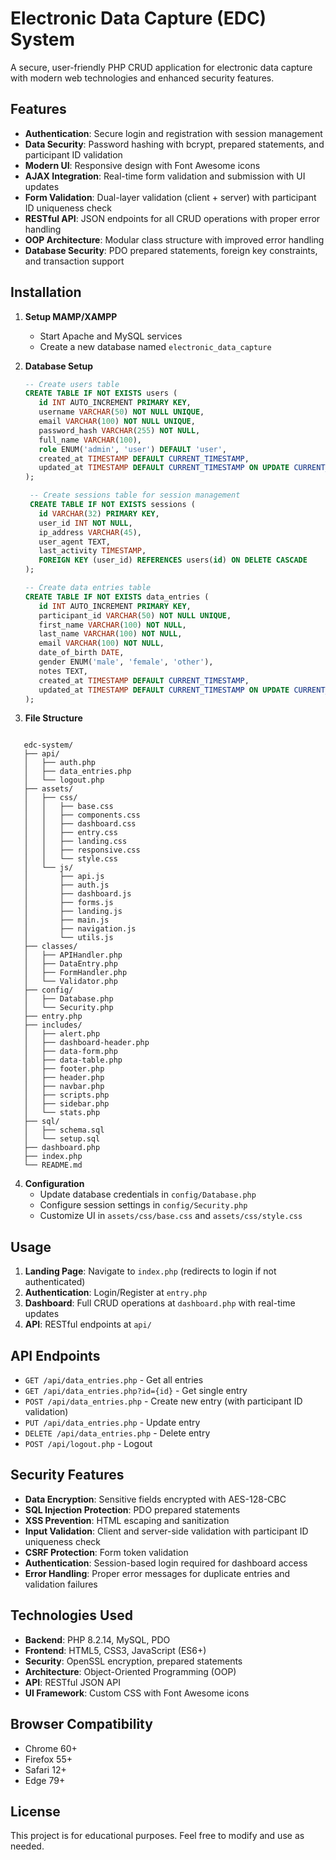 # Electronic Data Capture (EDC) System

A secure, user-friendly PHP CRUD application for electronic data capture with modern web technologies and enhanced security features.

## Features

- **Authentication**: Secure login and registration with session management
- **Data Security**: Password hashing with bcrypt, prepared statements, and participant ID validation
- **Modern UI**: Responsive design with Font Awesome icons
- **AJAX Integration**: Real-time form validation and submission with UI updates
- **Form Validation**: Dual-layer validation (client + server) with participant ID uniqueness check
- **RESTful API**: JSON endpoints for all CRUD operations with proper error handling
- **OOP Architecture**: Modular class structure with improved error handling
- **Database Security**: PDO prepared statements, foreign key constraints, and transaction support

## Installation

1. **Setup MAMP/XAMPP**

   - Start Apache and MySQL services
   - Create a new database named `electronic_data_capture`
2. **Database Setup**

   ```sql
   -- Create users table
   CREATE TABLE IF NOT EXISTS users (
      id INT AUTO_INCREMENT PRIMARY KEY,
      username VARCHAR(50) NOT NULL UNIQUE,
      email VARCHAR(100) NOT NULL UNIQUE,
      password_hash VARCHAR(255) NOT NULL,
      full_name VARCHAR(100),
      role ENUM('admin', 'user') DEFAULT 'user',
      created_at TIMESTAMP DEFAULT CURRENT_TIMESTAMP,
      updated_at TIMESTAMP DEFAULT CURRENT_TIMESTAMP ON UPDATE CURRENT_TIMESTAMP
   );
   
    -- Create sessions table for session management
    CREATE TABLE IF NOT EXISTS sessions (
      id VARCHAR(32) PRIMARY KEY,
      user_id INT NOT NULL,
      ip_address VARCHAR(45),
      user_agent TEXT,
      last_activity TIMESTAMP,
      FOREIGN KEY (user_id) REFERENCES users(id) ON DELETE CASCADE
   );

   -- Create data entries table
   CREATE TABLE IF NOT EXISTS data_entries (
      id INT AUTO_INCREMENT PRIMARY KEY,
      participant_id VARCHAR(50) NOT NULL UNIQUE,
      first_name VARCHAR(100) NOT NULL,
      last_name VARCHAR(100) NOT NULL,
      email VARCHAR(100) NOT NULL,
      date_of_birth DATE,
      gender ENUM('male', 'female', 'other'),
      notes TEXT,
      created_at TIMESTAMP DEFAULT CURRENT_TIMESTAMP,
      updated_at TIMESTAMP DEFAULT CURRENT_TIMESTAMP ON UPDATE CURRENT_TIMESTAMP
   );
   ```

3. **File Structure**
```

   edc-system/
   ├── api/
   │   ├── auth.php
   │   ├── data_entries.php
   │   └── logout.php
   ├── assets/
   │   ├── css/
   │   │   ├── base.css
   │   │   ├── components.css
   │   │   ├── dashboard.css
   │   │   ├── entry.css
   │   │   ├── landing.css
   │   │   ├── responsive.css
   │   │   └── style.css
   │   └── js/
   │       ├── api.js
   │       ├── auth.js
   │       ├── dashboard.js
   │       ├── forms.js
   │       ├── landing.js
   │       ├── main.js
   │       ├── navigation.js
   │       └── utils.js
   ├── classes/
   │   ├── APIHandler.php
   │   ├── DataEntry.php
   │   ├── FormHandler.php
   │   └── Validator.php
   ├── config/
   │   ├── Database.php
   │   └── Security.php
   ├── entry.php
   ├── includes/
   │   ├── alert.php
   │   ├── dashboard-header.php
   │   ├── data-form.php
   │   ├── data-table.php
   │   ├── footer.php
   │   ├── header.php
   │   ├── navbar.php
   │   ├── scripts.php
   │   ├── sidebar.php
   │   └── stats.php
   ├── sql/
   │   ├── schema.sql
   │   └── setup.sql
   ├── dashboard.php
   ├── index.php
   └── README.md

```

4. **Configuration**
   - Update database credentials in `config/Database.php`
   - Configure session settings in `config/Security.php`
   - Customize UI in `assets/css/base.css` and `assets/css/style.css`

## Usage

1. **Landing Page**: Navigate to `index.php` (redirects to login if not authenticated)
2. **Authentication**: Login/Register at `entry.php`
3. **Dashboard**: Full CRUD operations at `dashboard.php` with real-time updates
4. **API**: RESTful endpoints at `api/`

## API Endpoints

- `GET /api/data_entries.php` - Get all entries
- `GET /api/data_entries.php?id={id}` - Get single entry
- `POST /api/data_entries.php` - Create new entry (with participant ID validation)
- `PUT /api/data_entries.php` - Update entry
- `DELETE /api/data_entries.php` - Delete entry
- `POST /api/logout.php` - Logout
   
## Security Features

- **Data Encryption**: Sensitive fields encrypted with AES-128-CBC
- **SQL Injection Protection**: PDO prepared statements
- **XSS Prevention**: HTML escaping and sanitization
- **Input Validation**: Client and server-side validation with participant ID uniqueness check
- **CSRF Protection**: Form token validation
- **Authentication**: Session-based login required for dashboard access
- **Error Handling**: Proper error messages for duplicate entries and validation failures

## Technologies Used

- **Backend**: PHP 8.2.14, MySQL, PDO
- **Frontend**: HTML5, CSS3, JavaScript (ES6+)
- **Security**: OpenSSL encryption, prepared statements
- **Architecture**: Object-Oriented Programming (OOP)
- **API**: RESTful JSON API
- **UI Framework**: Custom CSS with Font Awesome icons

## Browser Compatibility

- Chrome 60+
- Firefox 55+
- Safari 12+
- Edge 79+

## License

This project is for educational purposes. Feel free to modify and use as needed.
```

